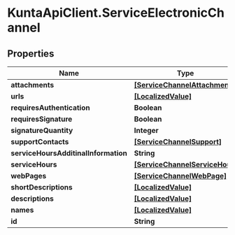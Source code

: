 # KuntaApiClient.ServiceElectronicChannel

## Properties
Name | Type | Description | Notes
------------ | ------------- | ------------- | -------------
**attachments** | [**[ServiceChannelAttachment]**](ServiceChannelAttachment.md) |  | [optional] 
**urls** | [**[LocalizedValue]**](LocalizedValue.md) |  | [optional] 
**requiresAuthentication** | **Boolean** |  | [optional] 
**requiresSignature** | **Boolean** |  | [optional] 
**signatureQuantity** | **Integer** |  | [optional] 
**supportContacts** | [**[ServiceChannelSupport]**](ServiceChannelSupport.md) |  | [optional] 
**serviceHoursAdditinalInformation** | **String** |  | [optional] 
**serviceHours** | [**[ServiceChannelServiceHour]**](ServiceChannelServiceHour.md) |  | [optional] 
**webPages** | [**[ServiceChannelWebPage]**](ServiceChannelWebPage.md) |  | [optional] 
**shortDescriptions** | [**[LocalizedValue]**](LocalizedValue.md) |  | [optional] 
**descriptions** | [**[LocalizedValue]**](LocalizedValue.md) |  | [optional] 
**names** | [**[LocalizedValue]**](LocalizedValue.md) |  | [optional] 
**id** | **String** |  | [optional] 


